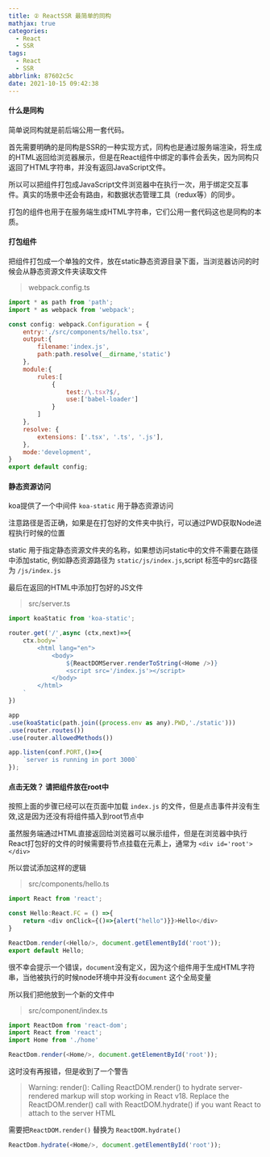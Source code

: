 ```yaml
---
title: ② ReactSSR 最简单的同构
mathjax: true
categories:
  - React
  - SSR
tags:
  - React
  - SSR
abbrlink: 87602c5c
date: 2021-10-15 09:42:38
---
```



#### 什么是同构

简单说同构就是前后端公用一套代码。

首先需要明确的是同构是SSR的一种实现方式，同构也是通过服务端渲染，将生成的HTML返回给浏览器展示，但是在React组件中绑定的事件会丢失，因为同构只返回了HTML字符串，并没有返回JavaScript文件。

所以可以把组件打包成JavaScript文件浏览器中在执行一次，用于绑定交互事件。真实的场景中还会有路由，和数据状态管理工具（redux等）的同步。

打包的组件也用于在服务端生成HTML字符串，它们公用一套代码这也是同构的本质。

#### 打包组件

把组件打包成一个单独的文件，放在static静态资源目录下面，当浏览器访问的时候会从静态资源文件夹读取文件

> webpack.config.ts

```javascript
import * as path from 'path';
import * as webpack from 'webpack';

const config: webpack.Configuration = {
    entry:'./src/components/hello.tsx',
    output:{
        filename:'index.js',
        path:path.resolve(__dirname,'static')
    },
    module:{
        rules:[
            {
                test:/\.tsx?$/,
                use:['babel-loader']
            }
        ]
    },
    resolve: {
        extensions: ['.tsx', '.ts', '.js'],
    },
    mode:'development',
}
export default config;
```

#### 静态资源访问

koa提供了一个中间件 `koa-static` 用于静态资源访问

注意路径是否正确，如果是在打包好的文件夹中执行，可以通过PWD获取Node进程执行时候的位置

static 用于指定静态资源文件夹的名称，如果想访问static中的文件不需要在路径中添加static, 例如静态资源路径为 `static/js/index.js`,script 标签中的src路径为 `/js/index.js`

最后在返回的HTML中添加打包好的JS文件

> src/server.ts

```javascript
import koaStatic from 'koa-static';

router.get('/',async (ctx,next)=>{
    ctx.body=`
        <html lang="en">
            <body>
                ${ReactDOMServer.renderToString(<Home />)}
                <script src='/index.js'></script>
            </body>
        </html>
    `
})

app
.use(koaStatic(path.join((process.env as any).PWD,'./static')))
.use(router.routes())
.use(router.allowedMethods())

app.listen(conf.PORT,()=>{
    `server is running in port 3000`
});
```

#### 点击无效？ 请把组件放在root中

按照上面的步骤已经可以在页面中加载 `index.js` 的文件，但是点击事件并没有生效,这是因为还没有将组件插入到root节点中

虽然服务端通过HTML直接返回给浏览器可以展示组件，但是在浏览器中执行React打包好的文件的时候需要将节点挂载在元素上，通常为 `<div id='root'></div>`

所以尝试添加这样的逻辑

> src/components/hello.ts

```javascript
import React from 'react';

const Hello:React.FC = () =>{
    return <div onClick={()=>{alert("hello")}}>Hello</div>
}

ReactDom.render(<Hello/>, document.getElementById('root'));
export default Hello;
```

很不幸会提示一个错误，`document`没有定义，因为这个组件用于生成HTML字符串，当他被执行的时候node环境中并没有`document` 这个全局变量

所以我们把他放到一个新的文件中

> src/component/index.ts

```javascript
import ReactDom from 'react-dom';
import React from 'react';
import Home from './home'

ReactDom.render(<Home/>, document.getElementById('root'));
```

这时没有再报错，但是收到了一个警告 

> Warning: render(): Calling ReactDOM.render() to hydrate server-rendered markup will stop working in React v18. Replace the ReactDOM.render() call with ReactDOM.hydrate() if you want React to attach to the server HTML

需要把`ReactDOM.render()` 替换为 `ReactDOM.hydrate()`

```javascript
ReactDom.hydrate(<Home/>, document.getElementById('root'));
```
